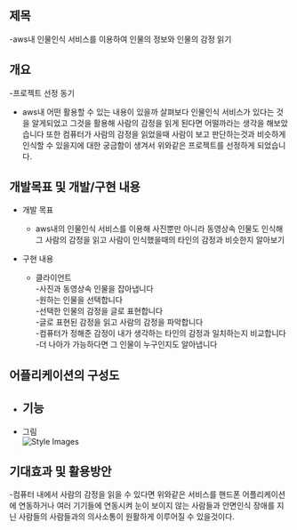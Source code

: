 ## 제목
-aws내 인물인식 서비스를 이용하여 인물의 정보와 인물의 감정 읽기 


## 개요
-프로젝트 선정 동기
 - aws내 어떤 활용할 수 있는 내용이 있을까 살펴보다 인물인식 서비스가 있다는 것을 알게되었고 그것을 활용해 사람의 감정을 읽게 된다면 어떨까라는 생각을 해보았습니다 또한 컴퓨터가 사람의 감정을 읽었을때 사람이 보고 판단하는것과 비슷하게 인식할 수 있을지에 대한 궁금함이 생겨서 위와같은 프로젝트를 선정하게 되었습니다. 


## 개발목표 및 개발/구현 내용
- 개발 목표
  - aws내의 인물인식 서비스를 이용해 사진뿐만 아니라 동영상속 인물도 인식해 그 사람의 감정을 읽고 사람이 인식했을때의 타인의 감정과 비슷한지 알아보기
  
- 구현 내용
  - 클라이언트</br>
    -사진과 동영상속 인물을 잡아냅니다</br>
    -원하는 인물을 선택합니다</br>
    -선택한 인물의 감정을 글로 표현합니다</br>
    -글로 표현된 감정을 읽고 사람의 감정을 파악합니다</br>
    -컴퓨터가 정해준 감정이 내가 생각하는 타인의 감정과 일치하는지 비교합니다</br>
    -더 나아가 가능하다면 그 인물이 누구인지도 알아냅니다</br>
    

## 어플리케이션의 구성도
- 기능
  - 
- 그림 </br>
  ![Style Images]()</br>
  


## 기대효과 및 활용방안
 -컴퓨터 내에서 사람의 감정을 읽을 수 있다면 위와같은 서비스를 핸드폰 어플리케이션에 연동하거나 여러 기기들에 연동시켜 눈이 보이지 않는 사람들과 안면인식 장애를 지닌 사람들의 사람들과의 의사소통이 원활하게 이루어질 수 있을것이다.
